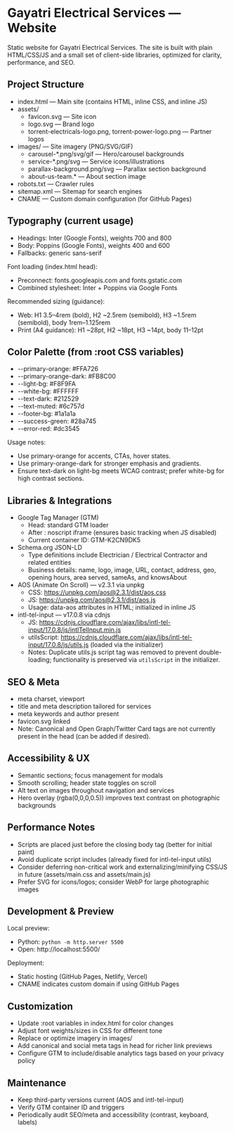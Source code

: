 # Gayatri Electrical Services — Website

Static website for Gayatri Electrical Services. The site is built with plain HTML/CSS/JS and a small set of client-side libraries, optimized for clarity, performance, and SEO.

## Project Structure
- index.html — Main site (contains HTML, inline CSS, and inline JS)
- assets/
  - favicon.svg — Site icon
  - logo.svg — Brand logo
  - torrent-electricals-logo.png, torrent-power-logo.png — Partner logos
- images/ — Site imagery (PNG/SVG/GIF)
  - carousel-*.png/svg/gif — Hero/carousel backgrounds
  - service-*.png/svg — Service icons/illustrations
  - parallax-background.png/svg — Parallax section background
  - about-us-team.* — About section image
- robots.txt — Crawler rules
- sitemap.xml — Sitemap for search engines
- CNAME — Custom domain configuration (for GitHub Pages)

## Typography (current usage)
- Headings: Inter (Google Fonts), weights 700 and 800
- Body: Poppins (Google Fonts), weights 400 and 600
- Fallbacks: generic sans-serif

Font loading (index.html head):
- Preconnect: fonts.googleapis.com and fonts.gstatic.com
- Combined stylesheet: Inter + Poppins via Google Fonts

Recommended sizing (guidance):
- Web: H1 3.5–4rem (bold), H2 ~2.5rem (semibold), H3 ~1.5rem (semibold), body 1rem–1.125rem
- Print (A4 guidance): H1 ~28pt, H2 ~18pt, H3 ~14pt, body 11–12pt

## Color Palette (from :root CSS variables)
- --primary-orange: #FFA726
- --primary-orange-dark: #FB8C00
- --light-bg: #F8F9FA
- --white-bg: #FFFFFF
- --text-dark: #212529
- --text-muted: #6c757d
- --footer-bg: #1a1a1a
- --success-green: #28a745
- --error-red: #dc3545

Usage notes:
- Use primary-orange for accents, CTAs, hover states.
- Use primary-orange-dark for stronger emphasis and gradients.
- Ensure text-dark on light-bg meets WCAG contrast; prefer white-bg for high contrast sections.

## Libraries & Integrations
- Google Tag Manager (GTM)
  - Head: standard GTM loader
  - After <body>: noscript iframe (ensures basic tracking when JS disabled)
  - Current container ID: GTM-K2CN9DK5
- Schema.org JSON-LD
  - Type definitions include Electrician / Electrical Contractor and related entities
  - Business details: name, logo, image, URL, contact, address, geo, opening hours, area served, sameAs, and knowsAbout
- AOS (Animate On Scroll) — v2.3.1 via unpkg
  - CSS: https://unpkg.com/aos@2.3.1/dist/aos.css
  - JS: https://unpkg.com/aos@2.3.1/dist/aos.js
  - Usage: data-aos attributes in HTML; initialized in inline JS
- intl-tel-input — v17.0.8 via cdnjs
  - JS: https://cdnjs.cloudflare.com/ajax/libs/intl-tel-input/17.0.8/js/intlTelInput.min.js
  - utilsScript: https://cdnjs.cloudflare.com/ajax/libs/intl-tel-input/17.0.8/js/utils.js (loaded via the initializer)
  - Notes: Duplicate utils.js script tag was removed to prevent double-loading; functionality is preserved via `utilsScript` in the initializer.

## SEO & Meta
- meta charset, viewport
- title and meta description tailored for services
- meta keywords and author present
- favicon.svg linked
- Note: Canonical and Open Graph/Twitter Card tags are not currently present in the head (can be added if desired).

## Accessibility & UX
- Semantic sections; focus management for modals
- Smooth scrolling; header state toggles on scroll
- Alt text on images throughout navigation and services
- Hero overlay (rgba(0,0,0,0.5)) improves text contrast on photographic backgrounds

## Performance Notes
- Scripts are placed just before the closing body tag (better for initial paint)
- Avoid duplicate script includes (already fixed for intl-tel-input utils)
- Consider deferring non-critical work and externalizing/minifying CSS/JS in future (assets/main.css and assets/main.js)
- Prefer SVG for icons/logos; consider WebP for large photographic images

## Development & Preview
Local preview:
- Python: `python -m http.server 5500`
- Open: http://localhost:5500/

Deployment:
- Static hosting (GitHub Pages, Netlify, Vercel)
- CNAME indicates custom domain if using GitHub Pages

## Customization
- Update :root variables in index.html for color changes
- Adjust font weights/sizes in CSS for different tone
- Replace or optimize imagery in images/
- Add canonical and social meta tags in head for richer link previews
- Configure GTM to include/disable analytics tags based on your privacy policy

## Maintenance
- Keep third-party versions current (AOS and intl-tel-input)
- Verify GTM container ID and triggers
- Periodically audit SEO/meta and accessibility (contrast, keyboard, labels)
